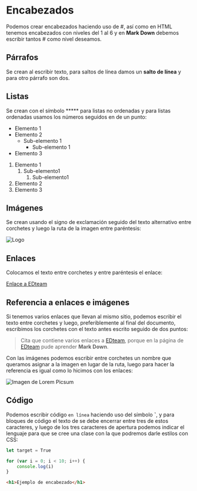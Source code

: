 # Encabezados



Podemos crear encabezados haciendo uso de #, así como en HTML tenemos encabezados con niveles del 1 al 6 y en **Mark Down** debemos escribir tantos # como nivel deseamos.



## Párrafos



Se crean al escribir texto, para saltos de línea damos un **salto de línea** y para otro párrafo son dos.



## Listas



Se crean con el símbolo ***** para listas no ordenadas y para listas ordenadas usamos los números seguidos en de un punto:



- Elemento 1
- Elemento 2
  - Sub-elemento 1
    - Sub-elemento 1
- Elemento 3



1. Elemento 1
   1. Sub-elemento1
      1. Sub-elemento1
2. Elemento 2
3. Elemento 3





## Imágenes 



Se crean usando el signo de exclamación seguido del texto alternativo entre corchetes y luego la ruta de la imagen entre paréntesis:



![Logo](https://picsum.photos/200/)



## Enlaces



Colocamos el texto entre corchetes y entre paréntesis el enlace:



[Enlace a EDteam](https://ed.team)



## Referencia a enlaces e imágenes



Si tenemos varios enlaces que llevan al mismo sitio, podemos escribir el texto entre corchetes y luego, preferiblemente al final del documento, escribimos los corchetes con el texto antes escrito seguido de dos puntos:



> Cita que contiene varios enlaces a [EDteam], porque en la página de [EDteam] pude aprender **Mark Down**.



[EDteam]: https://ed.team



Con las imágenes podemos escribir entre corchetes un nombre que queramos asignar a la imagen en lugar de la ruta, luego para hacer la referencia es igual como lo hicimos con los enlaces:



![Imagen de Lorem Picsum][lorem_picsum]



[lorem_picsum]: https://picsum.photos/150/



## Código



Podemos escribir código `en línea` haciendo uso del símbolo **`**, y para bloques de código el texto de se debe encerrar entre tres de estos caracteres, y luego de los tres caracteres de apertura podemos indicar el lenguaje para que se cree una clase con la que podremos darle estilos con CSS:



```javascript
let target = True

for (var i = 0; i < 10; i++) {
    console.log(i)
}
```



``````html
<h1>Ejemplo de encabezado</h1>
``````

